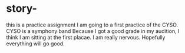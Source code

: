 # story-
this is a practice assignment 
I am going to a first practice of the CYSO.
CYSO is a symphony band 
Because I got a good grade in my audition, I think I am sitting at the first placae.
I am really nervous. 
Hopefully everything will go good.
